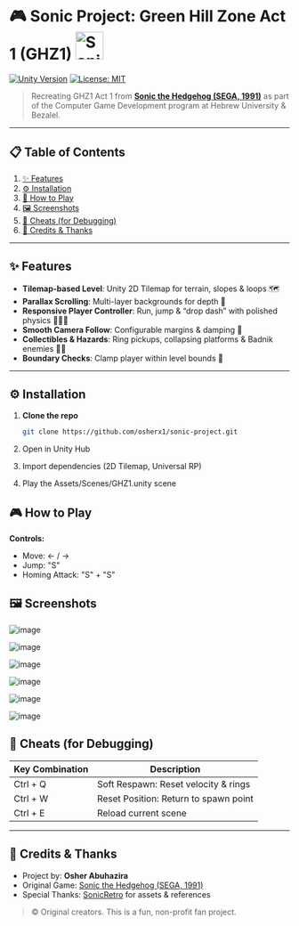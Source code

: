 # 🎮 Sonic Project: Green Hill Zone Act 1 (GHZ1) <img src="https://cdn2.steamgriddb.com/icon/b282d1735283e8eea45bce393cefe265/32/256x256.png" alt="Sonic Icon" width="50" height="50" />


[![Unity Version](https://img.shields.io/badge/Unity-6000.0.25f1-yellow?logo=unity&logoColor=white)](https://unity.com/)
  [![License: MIT](https://img.shields.io/badge/License-MIT-green.svg)](LICENSE)
 

> Recreating GHZ1 Act 1 from **[Sonic the Hedgehog (SEGA, 1991)](https://en.wikipedia.org/wiki/Sonic_the_Hedgehog)** as part of the Computer Game Development program at Hebrew University & Bezalel.

---

## 📋 Table of Contents
1. [✨ Features](#-features)  
2. [⚙️ Installation](#️-installation)  
3. [🚀 How to Play](#-how-to-play)  
4. [🖼️ Screenshots](#️-screenshots)  
5. [🔧 Cheats (for Debugging)](#-cheats-for-debugging)  
6. [📝 Credits & Thanks](#-credits--thanks)  
---

## ✨ Features
- **Tilemap-based Level**: Unity 2D Tilemap for terrain, slopes & loops 🗺️  
- **Parallax Scrolling**: Multi-layer backgrounds for depth 🌄  
- **Responsive Player Controller**: Run, jump & “drop dash” with polished physics 🏃‍♂️💨  
- **Smooth Camera Follow**: Configurable margins & damping 🎥  
- **Collectibles & Hazards**: Ring pickups, collapsing platforms & Badnik enemies 💍🐞  
- **Boundary Checks**: Clamp player within level bounds 🚧  

---

## ⚙️ Installation
1. **Clone the repo**  
   ```bash
   git clone https://github.com/osherx1/sonic-project.git
2. Open in Unity Hub

3. Import dependencies (2D Tilemap, Universal RP)

4. Play the Assets/Scenes/GHZ1.unity scene

## 🎮 How to Play

**Controls:**

- Move: ← / →
- Jump: "S"
- Homing Attack: "S" + "S"

## 🖼️ Screenshots
![image](https://github.com/user-attachments/assets/f0eae4ab-7289-4bf3-b792-d01b84789f77)

![image](https://github.com/user-attachments/assets/2a709cf2-ae70-4fe4-842e-0417945b6344)

![image](https://github.com/user-attachments/assets/68d852ee-28c2-46bd-82ed-19cabc6bfba3)

![image](https://github.com/user-attachments/assets/5f4c534a-5596-411e-b3df-919784cb3bbb)

![image](https://github.com/user-attachments/assets/a37663c7-0896-4a3e-8d27-1e889d8ec689)

![image](https://github.com/user-attachments/assets/66a3fde7-0e18-4cb7-a268-7bab6abbcf75)


## 🧪 Cheats (for Debugging)

| Key Combination | Description                                |
|------------------|--------------------------------------------|
| Ctrl + Q         | Soft Respawn: Reset velocity & rings       |
| Ctrl + W         | Reset Position: Return to spawn point      |
| Ctrl + E         | Reload current scene                       |

---

## 📝 Credits & Thanks

- Project by: **Osher Abuhazira**
- Original Game: [Sonic the Hedgehog (SEGA, 1991)](https://en.wikipedia.org/wiki/Sonic_the_Hedgehog)
- Special Thanks: [SonicRetro](https://www.sonicretro.org) for assets & references

> © Original creators. This is a fun, non-profit fan project.




